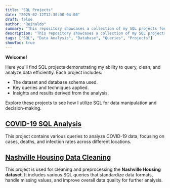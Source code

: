 ```yaml
---
title: "SQL Projects"
date: "2025-02-12T12:30:00-04:00"
draft: false
author: "Reinaldo"
summary: "This repository showcases a collection of my SQL projects focused on data querying, cleaning, and analysis."
description: "This repository showcases a collection of my SQL projects focused on data querying, cleaning, and analysis."
tags: ["SQL", "Data Analysis", "Database", "Queries", "Projects"]
showToc: true
---
```


**Welcome!**

Here you'll find SQL projects demonstrating my ability to query, clean, and analyze data efficiently. Each project includes:

- The dataset and database schema used.
- Key queries and techniques applied.
- Insights and results derived from the analysis.

Explore these projects to see how I utilize SQL for data manipulation and decision-making.

## [**COVID-19 SQL Analysis**](https://github.com/reipared/covid19-sql)

This project contains various queries to analyze COVID-19 data, focusing on cases, deaths, and infection rates across different locations.

## [**Nashville Housing Data Cleaning**](https://github.com/reipared/SQL_Nashville_Housing_Data_Cleaning)

This project is used for cleaning and preprocessing the **Nashville Housing dataset**. It includes various SQL queries that standardize data formats, handle missing values, and improve overall data quality for further analysis.

